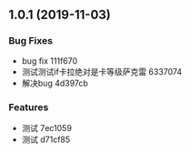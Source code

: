 ## 1.0.1 (2019-11-03)


### Bug Fixes

* bug fix 111f670
* 测试测试if卡拉绝对是卡等级萨克雷 6337074
* 解决bug 4d397cb


### Features

* 测试 7ec1059
* 测试 d71cf85



